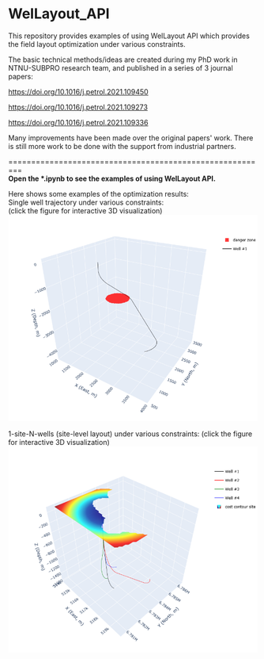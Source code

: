# WelLayout_API
This repository provides examples of using WelLayout API which provides the field layout optimization under various constraints.


The basic technical methods/ideas are created during my PhD work in NTNU-SUBPRO research team, and published in a series of 3 journal papers:  

https://doi.org/10.1016/j.petrol.2021.109450

https://doi.org/10.1016/j.petrol.2021.109273

https://doi.org/10.1016/j.petrol.2021.109336

Many improvements have been made over the original papers' work. 
There is still more work to be done with the support from industrial partners.


=========================================================  
__Open the *.ipynb to see the examples of using WelLayout API.__

Here shows some examples of the optimization results:  
Single well trajectory under various constraints:  
(click the figure for interactive 3D visualization)
[![get_1well plotly figure](./Demos/get_1well/ex1/figure.png)](https://lhg1992.github.io/WelLayout_API/figure_1well_ex1.html)

1-site-N-wells (site-level layout) under various constraints:
(click the figure for interactive 3D visualization)
[![get_1site plotly figure](./Demos/get_1site/ex1/figure.png)](https://lhg1992.github.io/WelLayout_API/figure_1site_ex1.html)